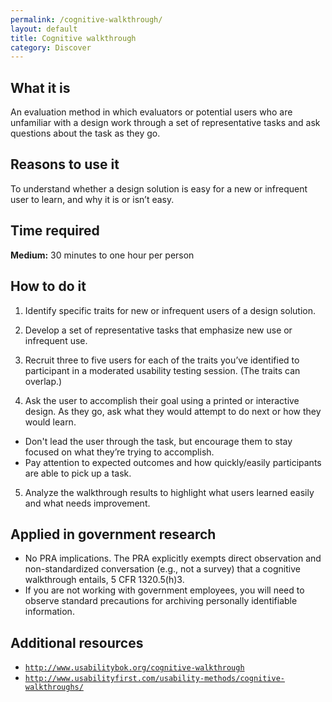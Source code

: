 ```yaml
---
permalink: /cognitive-walkthrough/
layout: default
title: Cognitive walkthrough
category: Discover
---
```


## What it is

An evaluation method in which evaluators or potential users who are unfamiliar with a design work through a set of representative tasks and ask questions about the task as they go.

## Reasons to use it

To understand whether a design solution is easy for a new or infrequent user to learn, and why it is or isn’t easy.

## Time required

**Medium:** 30 minutes to one hour per person

## How to do it

1. Identify specific traits for new or infrequent users of a design solution.

2. Develop a set of representative tasks that emphasize new use or infrequent use.

3. Recruit three to five users for each of the traits you’ve identified to participant in a moderated usability testing session. (The traits can overlap.)

4. Ask the user to accomplish their goal using a printed or interactive design. As they go, ask what they would attempt to do next or how they would learn.
 - Don't lead the user through the task, but encourage them to stay focused on what they’re trying to accomplish.
 - Pay attention to expected outcomes and how quickly/easily participants are able to pick up a task.

5. Analyze the walkthrough results to highlight what users learned easily and what needs improvement.

## Applied in government research

-  No PRA implications. The PRA explicitly exempts direct observation and non-standardized conversation (e.g., not a survey) that a cognitive walkthrough entails, 5 CFR 1320.5(h)3.
-  If you are not working with government employees, you will need to observe standard precautions for archiving personally identifiable information.

## Additional resources
- [`http://www.usabilitybok.org/cognitive-walkthrough`](http://www.usabilitybok.org/cognitive-walkthrough)
- [`http://www.usabilityfirst.com/usability-methods/cognitive-walkthroughs/`](http://www.usabilitybok.org/cognitive-walkthrough)
